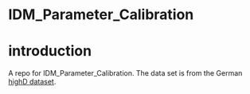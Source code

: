 # IDM_Parameter_Calibration

# introduction

A repo for IDM_Parameter_Calibration. The data set is from the German [highD dataset](https://levelxdata.com/highd-dataset/).
